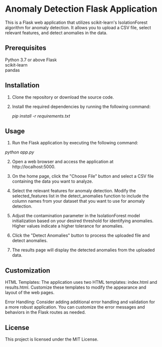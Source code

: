 # Anomaly Detection Flask Application

This is a Flask web application that utilizes scikit-learn's IsolationForest algorithm for anomaly detection. It allows you to upload a CSV file, select relevant features, and detect anomalies in the data.

## Prerequisites

Python 3.7 or above
Flask<br>
scikit-learn<br>
pandas

## Installation

1. Clone the repository or download the source code.
2. Install the required dependencies by running the following command:

   *pip install -r requirements.txt*

## Usage

1. Run the Flask application by executing the following command:

  *python app.py*

2. Open a web browser and access the application at http://localhost:5000.

3. On the home page, click the "Choose File" button and select a CSV file containing the data you want to analyze.

4. Select the relevant features for anomaly detection. Modify the selected_features list in the detect_anomalies function to include the column names from your dataset that you want to use for anomaly detection.

5. Adjust the contamination parameter in the IsolationForest model initialization based on your desired threshold for identifying anomalies. Higher values indicate a higher tolerance for anomalies.

6. Click the "Detect Anomalies" button to process the uploaded file and detect anomalies.

7. The results page will display the detected anomalies from the uploaded data.

## Customization

HTML Templates: The application uses two HTML templates: index.html and results.html. Customize these templates to modify the appearance and layout of the web pages.

Error Handling: Consider adding additional error handling and validation for a more robust application. You can customize the error messages and behaviors in the Flask routes as needed.

## License

This project is licensed under the MIT License.
